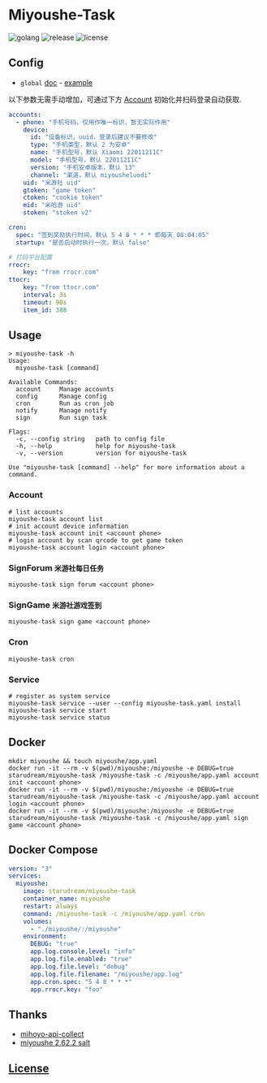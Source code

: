 # Miyoushe-Task

![golang](https://img.shields.io/github/actions/workflow/status/starudream/miyoushe-task/golang.yml?style=for-the-badge&logo=github&label=golang)
![release](https://img.shields.io/github/v/release/starudream/miyoushe-task?style=for-the-badge)
![license](https://img.shields.io/github/license/starudream/miyoushe-task?style=for-the-badge)

## Config

- `global` [doc](https://github.com/starudream/go-lib/blob/v2/README.md) - [example](https://github.com/starudream/go-lib/blob/v2/app.example.yaml)

以下参数无需手动增加，可通过下方 [Account](#account) 初始化并扫码登录自动获取.

```yaml
accounts:
  - phone: "手机号码，仅用作唯一标识，暂无实际作用"
    device:
      id: "设备标识，uuid，登录后建议不要修改"
      type: "手机类型，默认 2 为安卓"
      name: "手机型号，默认 Xiaomi 22011211C"
      model: "手机型号，默认 22011211C"
      version: "手机安卓版本，默认 13"
      channel: "渠道，默认 miyousheluodi"
    uid: "米游社 uid"
    gtoken: "game token"
    ctoken: "cookie token"
    mid: "米哈游 uid"
    stoken: "stoken v2"

cron:
  spec: "签到奖励执行时间，默认 5 4 8 * * * 即每天 08:04:05"
  startup: "是否启动时执行一次，默认 false"

# 打码平台配置
rrocr:
    key: "from rrocr.com"
ttocr:
    key: "from ttocr.com"
    interval: 3s
    timeout: 90s
    item_id: 388
```

## Usage

```
> miyoushe-task -h
Usage:
  miyoushe-task [command]

Available Commands:
  account     Manage accounts
  config      Manage config
  cron        Run as cron job
  notify      Manage notify
  sign        Run sign task

Flags:
  -c, --config string   path to config file
  -h, --help            help for miyoushe-task
  -v, --version         version for miyoushe-task

Use "miyoushe-task [command] --help" for more information about a command.
```

### Account

```shell
# list accounts
miyoushe-task account list
# init account device information
miyoushe-task account init <account phone>
# login account by scan qrcode to get game token
miyoushe-task account login <account phone>
```

### SignForum `米游社每日任务`

```shell
miyoushe-task sign forum <account phone>
```

### SignGame `米游社游戏签到`

```shell
miyoushe-task sign game <account phone>
```

### Cron

```shell
miyoushe-task cron
```

### Service

```shell
# register as system service
miyoushe-task service --user --config miyoushe-task.yaml install
miyoushe-task service start
miyoushe-task service status
```

## Docker

```shell
mkdir miyoushe && touch miyoushe/app.yaml
docker run -it --rm -v $(pwd)/miyoushe:/miyoushe -e DEBUG=true starudream/miyoushe-task /miyoushe-task -c /miyoushe/app.yaml account init <account phone>
docker run -it --rm -v $(pwd)/miyoushe:/miyoushe -e DEBUG=true starudream/miyoushe-task /miyoushe-task -c /miyoushe/app.yaml account login <account phone>
docker run -it --rm -v $(pwd)/miyoushe:/miyoushe -e DEBUG=true starudream/miyoushe-task /miyoushe-task -c /miyoushe/app.yaml sign game <account phone>
```

## Docker Compose

```yaml
version: "3"
services:
  miyoushe:
    image: starudream/miyoushe-task
    container_name: miyoushe
    restart: always
    command: /miyoushe-task -c /miyoushe/app.yaml cron
    volumes:
      - "./miyoushe/:/miyoushe"
    environment:
      DEBUG: "true"
      app.log.console.level: "info"
      app.log.file.enabled: "true"
      app.log.file.level: "debug"
      app.log.file.filename: "/miyoushe/app.log"
      app.cron.spec: "5 4 8 * * *"
      app.rrocr.key: "foo"
```

## Thanks

- [mihoyo-api-collect](https://github.com/UIGF-org/mihoyo-api-collect)
- [miyoushe 2.62.2 salt](https://blog.starudream.cn/2023/11/09/miyoushe-salt-2.62.2/)

## [License](./LICENSE)
